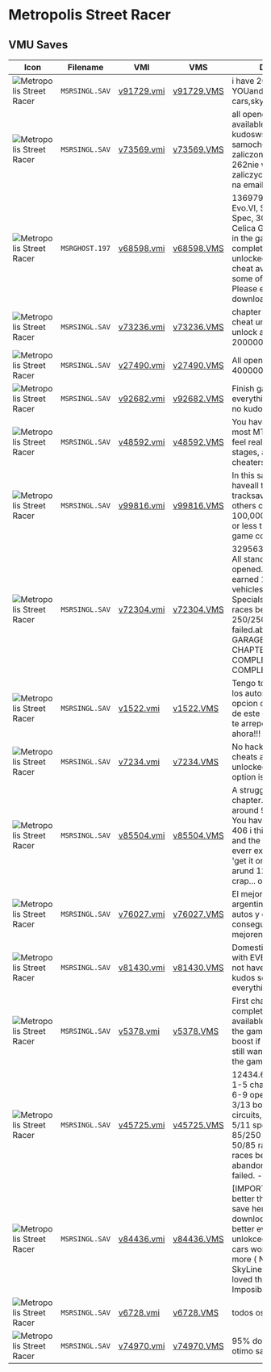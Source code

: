 # Metropolis Street Racer

## VMU Saves

| Icon | Filename | VMI | VMS | Description |
|------|----------|-----|-----|-------------|
| ![Metropolis Street Racer](../icons/MSRSINGL.SAV.GIF) | `MSRSINGL.SAV` | [v91729.vmi](v91729.vmi) | [v91729.VMS](v91729.VMS) | i have 200000 kudos for YOUand secret cars,skyline gtr. 
| ![Metropolis Street Racer](../icons/MSRSINGL.SAV.GIF) | `MSRSINGL.SAV` | [v73569.vmi](v73569.vmi) | [v73569.VMS](v73569.VMS) | all opened259/262 circuit available120000 kudoswszystkie samochodywszystko zaliczoneprocz 3 tras z 262nie wiem jak je zaliczycprosze o kontakt na email'aZROZPACZONY 
| ![Metropolis Street Racer](../icons/MSRGHOST.197.GIF) | `MSRGHOST.197` | [v68598.vmi](v68598.vmi) | [v68598.VMS](v68598.VMS) | 136979.9 Kudos. Lancer Evo.VI, Skyline GT-R V-Spec, 300ZX, Barchetta, Celica GT-Four and RX-7 in the garage. All chapters completed, all cars unlocked, almost every cheat available. Beat some of my records ! Please e-mail me after downloading. 
| ![Metropolis Street Racer](../icons/MSRSINGL.SAV.GIF) | `MSRSINGL.SAV` | [v73236.vmi](v73236.vmi) | [v73236.VMS](v73236.VMS) | chapter 25 beaten all cheat unlockall tracks unlock and over 20000000000 gained 
| ![Metropolis Street Racer](../icons/MSRSINGL.SAV.GIF) | `MSRSINGL.SAV` | [v27490.vmi](v27490.vmi) | [v27490.VMS](v27490.VMS) | All open. More than 400000 kudos. 
| ![Metropolis Street Racer](../icons/MSRSINGL.SAV.GIF) | `MSRSINGL.SAV` | [v92682.vmi](v92682.vmi) | [v92682.VMS](v92682.VMS) | Finish game with everything unlocked.With no kudos cheating. 
| ![Metropolis Street Racer](../icons/MSRSINGL.SAV.GIF) | `MSRSINGL.SAV` | [v48592.vmi](v48592.vmi) | [v48592.VMS](v48592.VMS) | You have all the cars, plus most MT better than ATit feel real, plus all the stages, all cheat for you cheaters. 
| ![Metropolis Street Racer](../icons/MSRSINGL.SAV.GIF) | `MSRSINGL.SAV` | [v99816.vmi](v99816.vmi) | [v99816.VMS](v99816.VMS) | In this save you will haveall the cars and all tracksavailable,and some others cheats, about 100,000kudos,and more or less than 70% ofthe game complete. 
| ![Metropolis Street Racer](../icons/MSRSINGL.SAV.GIF) | `MSRSINGL.SAV` | [v72304.vmi](v72304.vmi) | [v72304.VMS](v72304.VMS) | 329563.5 kudos earned. All standard cars28/28 opened. All bonus cars earned 13/13chat vehicles 7/7 earned. Specialsbeaten 44/44.all races beaten 250/2500/250 failed.abandoned 0/250.5 GARAGE slots.(ALL CHAPTER COMPLETED).EVERTHING COMPLETED.NOTS
| ![Metropolis Street Racer](../icons/MSRSINGL.SAV.GIF) | `MSRSINGL.SAV` | [v1522.vmi](v1522.vmi) | [v1522.VMS](v1522.VMS) | Tengo todo sacado ,todos los autos,todas las pistas, opcion cheats. Osea todo de este genial juego. No te arrepentiras,bajalo ahora!!! 
| ![Metropolis Street Racer](../icons/MSRSINGL.SAV.GIF) | `MSRSINGL.SAV` | [v7234.vmi](v7234.vmi) | [v7234.VMS](v7234.VMS) | No hacking involved, all cheats and normal cars unlocked even the cheats option is full. 
| ![Metropolis Street Racer](../icons/MSRSINGL.SAV.GIF) | `MSRSINGL.SAV` | [v85504.vmi](v85504.vmi) | [v85504.VMS](v85504.VMS) | A struggling game file up chapter... something around 9-10 really hard. You have a OPC and a 406 i think it's called... and the best audio line up everr excluding the song 'get it on tonite' you have arund 1234 kudos and crap... ok! DOWNLOAD TH
| ![Metropolis Street Racer](../icons/MSRSINGL.SAV.GIF) | `MSRSINGL.SAV` | [v76027.vmi](v76027.vmi) | [v76027.VMS](v76027.VMS) | El mejor save para msr es argentino,todas las pistas, autos y cheats , conseguidas sin trampas. mejorenlo (si pueden) :) 
| ![Metropolis Street Racer](../icons/MSRSINGL.SAV.GIF) | `MSRSINGL.SAV` | [v81430.vmi](v81430.vmi) | [v81430.VMS](v81430.VMS) | Domestic save for MSR with EVERYTHING...may not have the best of kudos scores but everything is open! 
| ![Metropolis Street Racer](../icons/MSRSINGL.SAV.GIF) | `MSRSINGL.SAV` | [v5378.vmi](v5378.vmi) | [v5378.VMS](v5378.VMS) | First chapter of the game complete. 7 cars available. This is early in the game but its a good boost if you are stuck but still wanna beat most of the game yourself. 
| ![Metropolis Street Racer](../icons/MSRSINGL.SAV.GIF) | `MSRSINGL.SAV` | [v45725.vmi](v45725.vmi) | [v45725.VMS](v45725.VMS) | 12434.6 Kudos earned, 1-5 chapters completed, 6-9 opened, 8/28 cars, 3/13 bonus cars, 66/262 circuits, 11/44 specials, 5/11 specials beaten, 85/250 races avail., 50/85 races raced, 50/50 races beaten, 0/50 races abandoned, 0/50 races failed.  -
| ![Metropolis Street Racer](../icons/MSRSINGL.SAV.GIF) | `MSRSINGL.SAV` | [v84436.vmi](v84436.vmi) | [v84436.VMS](v84436.VMS) | [IMPORT] Hacked file better than the other guys save here trust me I downloded it !! Mines is better everything unlokced plus all the best cars won in challenge more ( Nissan GTR SkyLine,Audi TT Roadster loved that car in Mission Imposible:2
| ![Metropolis Street Racer](../icons/MSRSINGL.SAV.GIF) | `MSRSINGL.SAV` | [v6728.vmi](v6728.vmi) | [v6728.VMS](v6728.VMS) | todos os carros e pistas. 
| ![Metropolis Street Racer](../icons/MSRSINGL.SAV.GIF) | `MSRSINGL.SAV` | [v74970.vmi](v74970.vmi) | [v74970.VMS](v74970.VMS) | 95% do game completo. otimo save!!!! 
